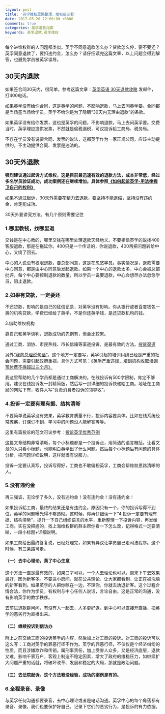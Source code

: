 ```yaml
---
layout: post
title: '英孚维权思路整理，维权前必看'
date: 2017-05-20 12:00:00 +0800
comments: true
categories: 英孚退款指南
keywords: 英孚退款,英孚维权
---
```

每个进维权群的人问题都类似。英孚不同意退款怎么办？贷款怎么停，要不要还？英孚同意退款了，要扣违约金，怎么办？请仔细读完这篇文章，以上问题会得到解答，也避免学员被英孚误导。

## 30天内退款

如果签合同30天内，很简单，参考这篇文章：[英孚英语 30天退款攻略](/blog/2016/12/26/ef-30-days-refund/) 发邮件，打400电话。

如果英孚没有给你合同，这是英孚的问题，不影响退款，马上去问英孚要。合同都是当场签当场给学员，英孚不给你是为了隐瞒“30天内无理由退款”的条款。

如果英孚没有给你发票，这也是英孚的问题，不影响退款，马上去问英孚要。交费当时，英孚理应提供发票，不然就是偷税漏税，可议投诉給工商局、税务局。

不存在学员没有说要合同、发票的说法，这都英孚作为一家正规公司，应该主动提供的。不主动提供合同、发票是违法的。

## 30天外退款

**强烈建议通过起诉方式维权，这是目前最迅速有效的退款方法，成本非常低，经过多名学员验证成功，成功案例还在继续增加。具体参照[《如何起诉英孚-用法律捍卫自己的权利》](/blog/2019/08/24/prosecute-ef/)**

如果不通过起诉，30天外需要花精力去退款，要坚持不能退缩，坚持没有违约金，肯定能成功。

30天外要讲究方法。有几个原则需要记住
<!--more-->

### 1.哪里教钱，找哪里退

交钱是在中心教的，哪里交钱在哪里处理退款天经地义。不要相信英孚的说找400客服退款，那是在拖延你。400只是一个传话的，你说退款，400再把问题转给中心，又绕了回去。

中心的人说没有权限退款，要总部同意，这是在忽悠学员。事实情况是，退款需要中心同意，都是由中心同意后发起退款。如果一个中心的退款太多，中心会被总部批评，每个中心要控制退款的数量，所以学员一说要退款，中心会想尽办法忽悠学员，阻止退款。

### 2.如果有贷款，一定要还

不还贷款，影响的是自己的征信记录，对英孚没有影响。你从银行或者百度钱包一类的机构贷款，学费已经给了英孚，不是你还英孚钱，是还贷款机构的钱。

3.借助维权机构

靠自己和英孚谈判，退款成功的先例有，但会比较累。

通过工商、消协、市民热线、市长信箱等渠道投诉，是最有效的方法。[投诉渠道](/blog/complain)

另外[“我向总理说句话”](https://liuyan.www.gov.cn/wxzlsjh/index.htm)，这个地方一定要写，英孚引起的培训纠纷已经是严重的社会问题，需要引起政府重视。具体方式可见：[《英孚严重违规，培训机构收取培训预付费不得超过三个月》](/blog/2019/06/07/gongshang-xiaoxie/)

我这里帮助的几个学员都是通过工商解决的，在线投诉有500字限制，肯定不够用。建议在线投诉发一封精简版，然后写一封详细的投诉快递給工商。地址在工商局的网站下有，收件人写“负责消费者投诉的领导收”。

### 4.投诉一定要有理有据、结构清晰

不要简单说英孚没有效果，英孚教育质量不行，投诉内容要具体。比如在线系统经常瘫痪，订课订不到，学习中的问题没人能解答等等。

这里有篇投诉的范文可议参考：[投诉英孚优秀范例](/blog/2017/02/28/ef-complain-1/)

这篇文章结构非常清晰，每个小标题都是一个投诉点，用简洁的语言概括。让看文章的人只看小标题，也能明白英孚出了什么问题。然后每个小标题后有问题的具体分析，把问题详细说明，这样就很有说服力。

投诉一定要认真写，投诉写得好，工商也不敢偏袒英孚，工商会帮维权思路清晰的人。

### 5.没有违约金

再三强调，无论学了多久，没有违约金！没有违约金！没有违约金！

如果投诉給工商，最终的结果还是有违约金，原因只有一个，你的投诉写得不到位，英孚的问题曝光得不够透彻。这时候，你再仔细读一下‘’4.投诉一定要有理有据、结构清晰“，提升一下自己组织语言的水平，重新整理一下投诉内容，再发给工商。实在没把握的，找上海维权群的群主帮你看一下怎么改，记得格式一定要清晰，一段小标题+详细说明。

如果工商给出最终答复说，已经处理完，如果有异议让学员自己走司法程序。这个时候，有三条路可走。

#### （一）去中心理论，黄了中心生意

这个方法一直是最有效的，如果口才可以，一个人去理论也可以。周末下午去效果最好，因为新客多。不要进小房间，就在公共理论，让大家都看到，让正在被洗脑的新客看到。如果英孚的人把你晾在一边，不理你，你就去劝退新客。这个过程合情合法，你作为学员，有权利与中心任何人说话，言论自由。这是正常的沟通，没有影响英孚的教学秩序。

去前进退款群问问，有没有人一起去，人多更好退。到中心可以直接开直播，把英孚的恶劣行为直播出来。

#### （二）继续投诉到信访办

附上之前交給工商的投诉英孚的内容，然后加上对工商的投诉。对工商的投诉可以这么写：工商对英孚的罪恶行径不作为。英孚的罪恶行径，不仅仅是个经济纠纷的性质，而且涉嫌欺诈和传销，属刑事责任，加上受害人众多，又是经济底层，退款又难，影响千家万户，客观上制造不稳定因素，增大了政府的维稳压力，如继续扩大问题严重的话就，将破坏改革、发展和稳定的大局，那就是政治问题。

#### （三）去法院起诉。这个方法我没经验，成功的案例是有的。

### 6.全程录音、录像

与英孚任何沟通都要录音，去中心理论或者是电话沟通。英孚中心的每个角落都有录音、录像，我们也要保护好自己。记录下它们的恶劣行为，是投诉的有力依据。
